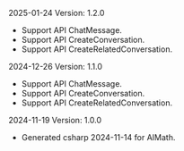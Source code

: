 2025-01-24 Version: 1.2.0
- Support API ChatMessage.
- Support API CreateConversation.
- Support API CreateRelatedConversation.


2024-12-26 Version: 1.1.0
- Support API ChatMessage.
- Support API CreateConversation.
- Support API CreateRelatedConversation.


2024-11-19 Version: 1.0.0
- Generated csharp 2024-11-14 for AIMath.

